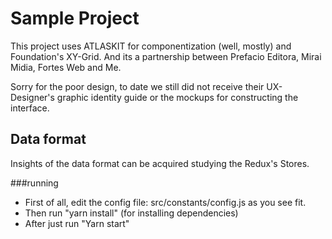 # Sample Project

This project uses ATLASKIT for componentization (well, mostly) and Foundation's XY-Grid. And its a partnership between Prefacio Editora, Mirai Midia, Fortes Web and Me.

Sorry for the poor design, to date we still did not receive their UX-Designer's graphic identity guide or the mockups for constructing the interface.


## Data format

Insights of the data format can be acquired studying the Redux's Stores.

###running
* First of all, edit the config file: src/constants/config.js as you see fit.
* Then run "yarn install" (for installing dependencies)
* After just run "Yarn start"

